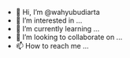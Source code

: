 - 👋 Hi, I’m @wahyubudiarta
- 👀 I’m interested in ...
- 🌱 I’m currently learning ...
- 💞️ I’m looking to collaborate on ...
- 📫 How to reach me ...

<!---
wahyubudiarta/wahyubudiarta is a ✨ special ✨ repository because its `README.md` (this file) appears on your GitHub profile.
You can click the Preview link to take a look at your changes.
--->
